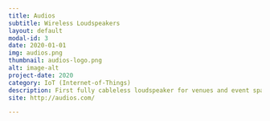 ```yaml
---
title: Audios
subtitle: Wireless Loudspeakers
layout: default
modal-id: 3
date: 2020-01-01
img: audios.png
thumbnail: audios-logo.png
alt: image-alt
project-date: 2020
category: IoT (Internet-of-Things)
description: First fully cableless loudspeaker for venues and event spaces
site: http://audios.com/

---
```

